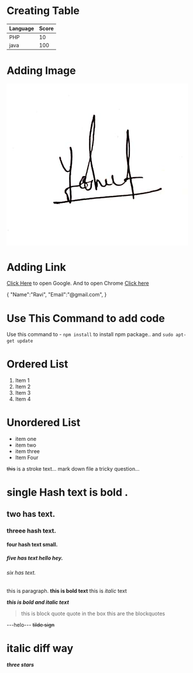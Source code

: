 # Creating Table

| Language | Score |
| -------- | ----- |
| PHP      | 10    |
| java     | 100   |

# Adding Image

![alt text](<ramesh sign.jpg>)

# Adding Link

[Click Here](https://google.com) to open Google. And to open Chrome [Click here](https://chrome.com)

{
"Name":"Ravi",
"Email":"@gmail.com",
}

# Use This Command to add code

Use this command to - `npm install` to install npm package..
and `sudo apt-get update`

# Ordered List

1. Item 1
2. Item 2
3. Item 3
4. Item 4

# Unordered List

- item one
- item two
- item three
- Item Four

~~this~~ is a stroke text...
mark down file a tricky question...

# single Hash text is bold .

## two has text.

### threee hash text.

#### four hash text small.

##### five has text hello hey.

###### six has text.

this is paragraph. **this is bold text** this is _italic_ text

**_this is bold and italic text_**

> this is block quote
> quote in the box
> this are the blockquotes

---helo---
~~tilde sign~~
# italic diff way
**_three stars_**

[^1]: This is FootNote Content...